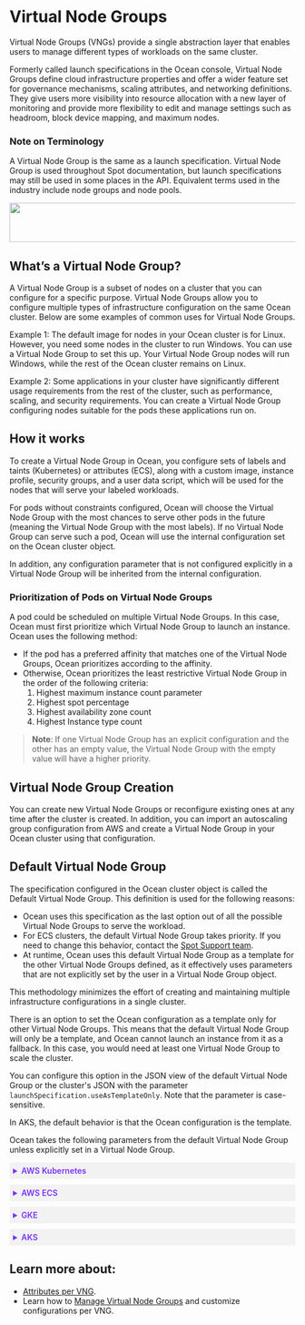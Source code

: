 # Virtual Node Groups

Virtual Node Groups (VNGs) provide a single abstraction layer that enables users to manage different types of workloads on the same cluster.

Formerly called launch specifications in the Ocean console, Virtual Node Groups define cloud infrastructure properties and offer a wider feature set for governance mechanisms, scaling attributes, and networking definitions. They give users more visibility into resource allocation with a new layer of monitoring and provide more flexibility to edit and manage settings such as headroom, block device mapping, and maximum nodes.

### Note on Terminology

A Virtual Node Group is the same as a launch specification. Virtual Node Group is used throughout Spot documentation, but launch specifications may still be used in some places in the API. Equivalent terms used in the industry include node groups and node pools.

<img src="/ocean/_media/features-vngs-01.png" width="578" height="69" />

## What’s a Virtual Node Group?

A Virtual Node Group is a subset of nodes on a cluster that you can configure for a specific purpose. Virtual Node Groups allow you to configure multiple types of infrastructure configuration on the same Ocean cluster. Below are some examples of common uses for Virtual Node Groups.

Example 1: The default image for nodes in your Ocean cluster is for Linux. However, you need some nodes in the cluster to run Windows. You can use a Virtual Node Group to set this up. Your Virtual Node Group nodes will run Windows, while the rest of the Ocean cluster remains on Linux.

Example 2: Some applications in your cluster have significantly different usage requirements from the rest of the cluster, such as performance, scaling, and security requirements. You can create a Virtual Node Group configuring nodes suitable for the pods these applications run on.

## How it works

To create a Virtual Node Group in Ocean, you configure sets of labels and taints (Kubernetes) or attributes (ECS), along with a custom image, instance profile, security groups, and a user data script, which will be used for the nodes that will serve your labeled workloads.

For pods without constraints configured, Ocean will choose the Virtual Node Group with the most chances to serve other pods in the future (meaning the Virtual Node Group with the most labels). If no Virtual Node Group can serve such a pod, Ocean will use the internal configuration set on the Ocean cluster object.

In addition, any configuration parameter that is not configured explicitly in a Virtual Node Group will be inherited from the internal configuration.

### Prioritization of Pods on Virtual Node Groups

A pod could be scheduled on multiple Virtual Node Groups. In this case, Ocean must first prioritize which Virtual Node Group to launch an instance. Ocean uses the following method:

- If the pod has a preferred affinity that matches one of the Virtual Node Groups, Ocean prioritizes according to the affinity.
- Otherwise, Ocean prioritizes the least restrictive Virtual Node Group in the order of the following criteria:
  1. Highest maximum instance count parameter
  2. Highest spot percentage
  3. Highest availability zone count
  4. Highest Instance type count

> **Note**: If one Virtual Node Group has an explicit configuration and the other has an empty value, the Virtual Node Group with the empty value will have a higher priority.

## Virtual Node Group Creation

You can create new Virtual Node Groups or reconfigure existing ones at any time after the cluster is created. In addition, you can import an autoscaling group configuration from AWS and create a Virtual Node Group in your Ocean cluster using that configuration.

## Default Virtual Node Group

The specification configured in the Ocean cluster object is called the Default Virtual Node Group. This definition is used for the following reasons:

- Ocean uses this specification as the last option out of all the possible Virtual Node Groups to serve the workload.
- For ECS clusters, the default Virtual Node Group takes priority. If you need to change this behavior, contact the [Spot Support team](https://spot.io/support/).
- At runtime, Ocean uses this default Virtual Node Group as a template for the other Virtual Node Groups defined, as it effectively uses parameters that are not explicitly set by the user in a Virtual Node Group object.

This methodology minimizes the effort of creating and maintaining multiple infrastructure configurations in a single cluster.

There is an option to set the Ocean configuration as a template only for other Virtual Node Groups. This means that the default Virtual Node Group will only be a template, and Ocean cannot launch an instance from it as a fallback. In this case, you would need at least one Virtual Node Group to scale the cluster.

You can configure this option in the JSON view of the default Virtual Node Group or the cluster's JSON with the parameter `launchSpecification.useAsTemplateOnly`. Note that the parameter is case-sensitive.

In AKS, the default behavior is that the Ocean configuration is the template.

Ocean takes the following parameters from the default Virtual Node Group unless explicitly set in a Virtual Node Group.

 <details style="background:#f2f2f2; padding:6px; margin:10px 0px 0px 0px">
  <summary markdown="span" style="color:#7632FE; font-weight:600">AWS Kubernetes</summary>

  <div style="padding-left:16px">

- Image
- Instance profile
- Instance types
- Minimum nodes per VNG
- Root volume size
- Security groups
- Subnets
- Tags
- User data

</div>
 </details>


  <details style="background:#f2f2f2; padding:6px; margin:10px 0px 0px 0px">
  <summary markdown="span" style="color:#7632FE; font-weight:600">AWS ECS</summary>

  <div style="padding-left:16px">

- Block device mapping
- Image
- Instance profile
- Instance types
- Root volume size
- Security groups
- Subnets
- Tags
- User data

</div>
 </details>

  <details style="background:#f2f2f2; padding:6px; margin:10px 0px 0px 0px">
  <summary markdown="span" style="color:#7632FE; font-weight:600">GKE</summary>

  <div style="padding-left:16px">

- Availability zone
- Image
- Instance types
- Minimum nodes per VNG
- Root volume size

</div>
 </details>


  <details style="background:#f2f2f2; padding:6px; margin:10px 0px 0px 0px">
  <summary markdown="span" style="color:#7632FE; font-weight:600">AKS</summary>

  <div style="padding-left:16px">

 - Kubernetes Version
 - Automatic and Advanced VM Size Selection
 - Availability zone (1,2,3 +0 )
 - Root volume type
 - OS SKU type
 - Max pods per VM

</div>
 </details>


## Learn more about:

- [Attributes per VNG](ocean/features/vngs/attributes-and-actions-per-vng).
- Learn how to [Manage Virtual Node Groups](ocean/tutorials/manage-virtual-node-groups.md) and customize configurations per VNG.
